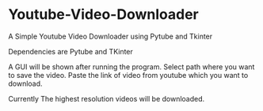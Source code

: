 # Youtube-Video-Downloader
A Simple Youtube Video Downloader using Pytube and Tkinter 

Dependencies are Pytube and TKinter


A GUI will be shown after running the program. Select path where you want to save the video.
Paste the link of video from youtube which you want to download.

Currently The highest resolution videos will be downloaded.

